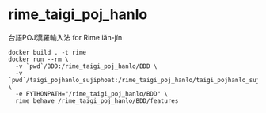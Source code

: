 # rime_taigi_poj_hanlo
台語POJ漢羅輸入法 for Rime iăn-jín

```
docker build . -t rime
docker run --rm \
  -v `pwd`/BDD:/rime_taigi_poj_hanlo/BDD \
  -v `pwd`/taigi_pojhanlo_sujiphoat:/rime_taigi_poj_hanlo/taigi_pojhanlo_sujiphoat \
  -e PYTHONPATH="/rime_taigi_poj_hanlo/BDD" \
  rime behave /rime_taigi_poj_hanlo/BDD/features
```
